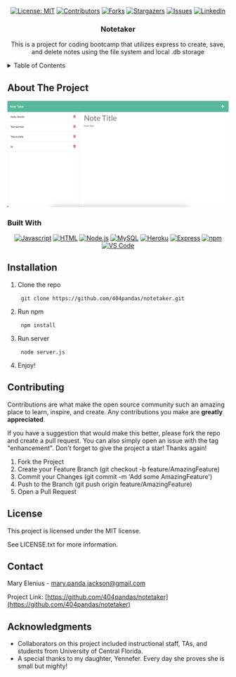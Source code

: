 <div align="center">

  <!-- Add badges using the following format: -->
  <!-- ![Name](urlToShieldHere)(urlToGithubHere) -->
[![License: MIT](https://img.shields.io/badge/License-MIT-yellow.svg)](https://opensource.org/licenses/MIT)
[![Contributors](https://img.shields.io/github/contributors/404pandas/notetaker.svg?style=plastic&logo=appveyor)](https://github.com/404pandas/notetaker/graphs/contributors)
[![Forks](https://img.shields.io/github/forks/404pandas/notetaker.svg?style=plastic&logo=appveyor)](https://github.com/404pandas/notetaker/network/members)
[![Stargazers](https://img.shields.io/github/stars/404pandas/notetaker.svg?style=plastic&logo=appveyor)](https://github.com/404pandas/notetaker/stargazers)
[![Issues](https://img.shields.io/github/issues/404pandas/notetaker.svg?style=plastic&logo=appveyor)](https://github.com/404pandas/notetaker/issues)
[![LinkedIn](https://img.shields.io/badge/-LinkedIn-black.svg?style=plastic&logo=appveyor&logo=linkedin&colorB=555)](https://linkedin.com/in/404pandas)

</div>

<!-- PROJECT LOGO -->
<h3 align="center">Notetaker</h3>

  <p align="center">
    This is a project for coding bootcamp that utilizes express to create, save, and delete notes using the file system and local .db storage
    <br />
  </p>


<!-- TABLE OF CONTENTS -->
<details>
  <summary>Table of Contents</summary>
  <ol>
    <li>
      <a href="#about-the-project">About The Project</a>
      <ul>
        <li><a href="#built-with">Built With</a></li>
      </ul>
    </li>
    <li><a href="#installation">Getting Started</a></li>
    <li><a href="#contributing">Contributing</a></li>
    <li><a href="#license">License</a></li>
    <li><a href="#contact">Contact</a></li>
    <li><a href="#acknowledgments">Acknowledgments</a></li>
  </ol>
</details>

<!-- ABOUT THE PROJECT -->

## About The Project

<!-- Add screenshots using the following format: -->
<!-- ![Screenshot alt description](directPathOfScreenshots) -->

![Screenshot of live image](./public/assets/images/Screen%20Shot%202022-11-22%20at%2011.33.19%20AM.png)

### Built With

<div align="center">

[![Javascript](https://img.shields.io/badge/Language-JavaScript-ff0000?style=plastic&logo=JavaScript&logoWidth=10)](https://javascript.info/)
[![HTML](https://img.shields.io/badge/Language-HTML/CSS-ff8000?style=plastic&logo=HTML5&logoWidth=10)](https://html.com/)
[![Node.js](https://img.shields.io/badge/Language-Java-00ff80?style=plastic&logo=Java&logoWidth=10)](https://dev.java/learn/)
[![MySQL](https://img.shields.io/badge/Database-MySQL-ff0000?style=plastic&logo=MySQL&logoWidth=10)](https://dev.mysql.com/doc/)
[![Heroku](https://img.shields.io/badge/Cloud-Heroku-00ff00?style=plastic&logo=Heroku&logoWidth=10)](https://devcenter.heroku.com/categories/reference)
[![Express](https://img.shields.io/badge/Framework-Express-80ff00?style=plastic&logo=Express&logoWidth=10)](https://expressjs.com/)
[![npm](https://img.shields.io/badge/Tools-npm-ff0000?style=plastic&logo=npm&logoWidth=10)](https://www.npmjs.com/)
[![VS Code](https://img.shields.io/badge/IDE-VSCode-ff0000?style=plastic&logo=VisualStudioCode&logoWidth=10)](https://code.visualstudio.com/docs)


</div>

<!-- GETTING STARTED -->

## Installation

1. Clone the repo

        git clone https://github.com/404pandas/notetaker.git
2. Run npm

        npm install

3. Run server

        node server.js

4. Enjoy!

<!-- CONTRIBUTING -->

## Contributing

Contributions are what make the open source community such an amazing place to learn, inspire, and create. Any contributions you make are **greatly appreciated**.

If you have a suggestion that would make this better, please fork the repo and create a pull request. You can also simply open an issue with the tag "enhancement".
Don't forget to give the project a star! Thanks again!

1. Fork the Project
2. Create your Feature Branch (git checkout -b feature/AmazingFeature)
3. Commit your Changes (git commit -m 'Add some AmazingFeature')
4. Push to the Branch (git push origin feature/AmazingFeature)
5. Open a Pull Request

<!-- LICENSE -->

## License

This project is licensed under the MIT license.

See LICENSE.txt for more information.

<!-- CONTACT -->

## Contact

Mary Elenius - mary.panda.jackson@gmail.com

Project Link: [https://github.com/404pandas/notetaker](https://github.com/404pandas/notetaker)

<!-- ACKNOWLEDGMENTS -->

## Acknowledgments

- Collaborators on this project included instructional staff, TAs, and students from University of Central Florida.
- A special thanks to my daughter, Yennefer. Every day she proves she is small but mighty!
